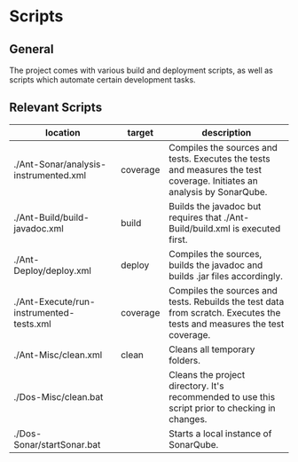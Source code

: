 
Scripts
=======

General
-------

The project comes with various build and deployment scripts, as well as
scripts which automate certain development tasks.

Relevant Scripts
----------------

location | target | description
---------|--------|------------
./Ant-Sonar/analysis-instrumented.xml | coverage | Compiles the sources and tests. Executes the tests and measures the test coverage. Initiates an analysis by SonarQube.
./Ant-Build/build-javadoc.xml | build | Builds the javadoc but requires that ./Ant-Build/build.xml is executed first.
./Ant-Deploy/deploy.xml | deploy | Compiles the sources, builds the javadoc and builds .jar files accordingly.
./Ant-Execute/run-instrumented-tests.xml | coverage | Compiles the sources and tests. Rebuilds the test data from scratch. Executes the tests and measures the test coverage.
./Ant-Misc/clean.xml | clean | Cleans all temporary folders.
./Dos-Misc/clean.bat |  | Cleans the project directory. It's recommended to use this script prior to checking in changes.
./Dos-Sonar/startSonar.bat |  | Starts a local instance of SonarQube.

